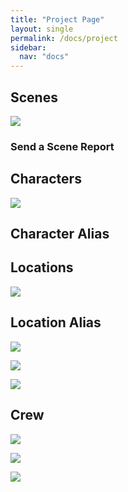 ```yaml
---
title: "Project Page"
layout: single
permalink: /docs/project
sidebar:
  nav: "docs"
---
```


## Scenes

![](/assets/images/project-scenes-no-coverage.png)

### Send a Scene Report

## Characters

![](/assets/images/project-characters.png)


## Character Alias

## Locations

![](/assets/images/project-locations-no-aliases.png)

## Location Alias

![](/assets/images/project-locations-menu.png)

![](/assets/images/project-locations-alias-dialog.png)

![](/assets/images/project-locations-aliases.png)


## Crew

![](/assets/images/project-crew-none.png)

![](/assets/images/project-crew-new-dialog.png)

![](/assets/images/project-crew-list.png)
